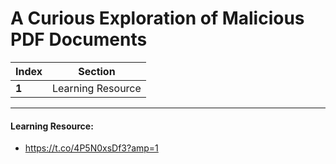 # A Curious Exploration of Malicious PDF Documents

Index | Section
--- | ---
**1** | Learning Resource

___


#### Learning Resource: 

* https://t.co/4P5N0xsDf3?amp=1
